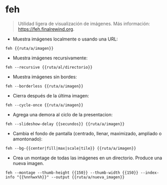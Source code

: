 # feh

> Utilidad ligera de visualización de imágenes.
> Más información: <https://feh.finalrewind.org>.

- Muestra imágenes localmente o usando una URL:

`feh {{ruta/a/imagen}}`

- Muestra imágenes recursivamente:

`feh --recursive {{ruta/al/directorio}}`

- Muestra imágenes sin bordes:

`feh --borderless {{ruta/a/imagen}}`

- Cierra después de la última imagen:

`feh --cycle-once {{ruta/a/imagen}}`

- Agrega una demora al ciclo de la presentacion:

`feh --slideshow-delay {{secundos}} {{ruta/a/imagen}}`

- Cambia el fondo de pantalla (centrado, llenar, maximizado, ampliado o amontonado):

`feh --bg-{{center|fill|max|scale|tile}} {{ruta/a/imagen}}`

- Crea un montage de todas las imágenes en un directorio. Produce una nueva imagen.

`feh --montage --thumb-height {{150}} --thumb-width {{150}} --index-info "{{%nn%wx%h}}" --output {{ruta/a/nueva_imagen}}`
